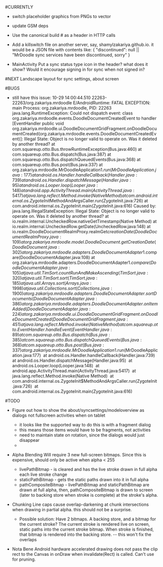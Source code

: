 #CURRENTLY

- switch placeholder graphics from PNGs to vector
- update GSM deps

- Use the canonical build # as a header in HTTP calls
- Add a killswitch file on another server, say, shamylzakariya.github.io. it would be a JSON file with contents like: {
	"discontinued": null || "MrDoodle sync services have been discontinued, sorry"
}

- MainActivity
	Put a sync status type icon in the header?
		what does it show? Would it encourage signing in for sync when not signed in?


#NEXT
Landscape layout for sync settings, about screen

#BUGS

- still have this issue:
10-29 14:00:44.510 22263-22263/org.zakariya.mrdoodle E/AndroidRuntime: FATAL EXCEPTION: main
                                                                       Process: org.zakariya.mrdoodle, PID: 22263
                                                                       java.lang.RuntimeException: Could not dispatch event: class org.zakariya.mrdoodle.events.DoodleDocumentCreatedEvent to handler [EventHandler public void org.zakariya.mrdoodle.ui.DoodleDocumentGridFragment.onDoodleDocumentCreated(org.zakariya.mrdoodle.events.DoodleDocumentCreatedEvent)]: Illegal State: Object is no longer valid to operate on. Was it deleted by another thread?
                                                                           at com.squareup.otto.Bus.throwRuntimeException(Bus.java:460)
                                                                           at com.squareup.otto.Bus.dispatch(Bus.java:387)
                                                                           at com.squareup.otto.Bus.dispatchQueuedEvents(Bus.java:368)
                                                                           at com.squareup.otto.Bus.post(Bus.java:337)
                                                                           at org.zakariya.mrdoodle.MrDoodleApplication$1.run(MrDoodleApplication.java:177)
                                                                           at android.os.Handler.handleCallback(Handler.java:739)
                                                                           at android.os.Handler.dispatchMessage(Handler.java:95)
                                                                           at android.os.Looper.loop(Looper.java:148)
                                                                           at android.app.ActivityThread.main(ActivityThread.java:5417)
                                                                           at java.lang.reflect.Method.invoke(Native Method)
                                                                           at com.android.internal.os.ZygoteInit$MethodAndArgsCaller.run(ZygoteInit.java:726)
                                                                           at com.android.internal.os.ZygoteInit.main(ZygoteInit.java:616)
                                                                        Caused by: java.lang.IllegalStateException: Illegal State: Object is no longer valid to operate on. Was it deleted by another thread?
                                                                           at io.realm.internal.UncheckedRow.nativeGetTimestamp(Native Method)
                                                                           at io.realm.internal.UncheckedRow.getDate(UncheckedRow.java:148)
                                                                           at io.realm.DoodleDocumentRealmProxy.realmGet$creationDate(DoodleDocumentRealmProxy.java:109)
                                                                           at org.zakariya.mrdoodle.model.DoodleDocument.getCreationDate(DoodleDocument.java:302)
                                                                           at org.zakariya.mrdoodle.adapters.DoodleDocumentAdapter$1.compare(DoodleDocumentAdapter.java:108)
                                                                           at org.zakariya.mrdoodle.adapters.DoodleDocumentAdapter$1.compare(DoodleDocumentAdapter.java:105)
                                                                           at java.util.TimSort.countRunAndMakeAscending(TimSort.java:320)
                                                                           at java.util.TimSort.sort(TimSort.java:185)
                                                                           at java.util.Arrays.sort(Arrays.java:1998)
                                                                           at java.util.Collections.sort(Collections.java:1900)
                                                                           at org.zakariya.mrdoodle.adapters.DoodleDocumentAdapter.sortDocuments(DoodleDocumentAdapter.java:386)
                                                                           at org.zakariya.mrdoodle.adapters.DoodleDocumentAdapter.onItemAdded(DoodleDocumentAdapter.java:224)
                                                                           at org.zakariya.mrdoodle.ui.DoodleDocumentGridFragment.onDoodleDocumentCreated(DoodleDocumentGridFragment.java:451)
                                                                           at java.lang.reflect.Method.invoke(Native Method)
                                                                           at com.squareup.otto.EventHandler.handleEvent(EventHandler.java:89)
                                                                           at com.squareup.otto.Bus.dispatch(Bus.java:385)
                                                                           at com.squareup.otto.Bus.dispatchQueuedEvents(Bus.java:368) 
                                                                           at com.squareup.otto.Bus.post(Bus.java:337) 
                                                                           at org.zakariya.mrdoodle.MrDoodleApplication$1.run(MrDoodleApplication.java:177) 
                                                                           at android.os.Handler.handleCallback(Handler.java:739) 
                                                                           at android.os.Handler.dispatchMessage(Handler.java:95) 
                                                                           at android.os.Looper.loop(Looper.java:148) 
                                                                           at android.app.ActivityThread.main(ActivityThread.java:5417) 
                                                                           at java.lang.reflect.Method.invoke(Native Method) 
                                                                           at com.android.internal.os.ZygoteInit$MethodAndArgsCaller.run(ZygoteInit.java:726) 
                                                                           at com.android.internal.os.ZygoteInit.main(ZygoteInit.java:616) 


#TODO

- Figure out how to show the about/syncsettings/modeloverview as dialogs not fullscreen activities when on tablet
	- it looks like the supported way to do this is with a fragment dialog
	- this means those items would have to be fragments, not activities
	- need to maintain state on rotation, since the dialogs would just disappear
	-

- Alpha Blending
	Will require 3 new full-screen bitmaps.
	Since this is expensive, should only be active when alpha < 255
	- livePathBitmap - is cleared and has the live stroke drawn in full alpha each live stroke change
	- staticPathBitmap - gets the static paths drawn into it in full alpha
	- pathCompositeBitmap - livePathBitmap and staticPathBitmap are drawn at full alpha, then, pathCompositeBitmap is drawn to screen (later to backing store when stroke is complete) at the stroke's alpha.

- Chunking
	Line caps cause overlap-darkening at chunk intersections when drawing in partial alpha. this should not be a surprise.
	- Possible solution: Have 2 bitmaps. A backing store, and a bitmap for the current stroke? The current stroke is rendered live on screen, static paths into the current stroke bitmap. When stroke is finished, that bitmap is rendered into the backing store.
		-- this won't fix the overlaps

- Nota Bene
	Android hardware accelerated drawing does not pass the clip rect to the Canvas in onDraw when invalidate(Rect) is called. Can't use for pruning.
